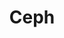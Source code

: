 ---
blog: https://ceph.com/community/blog
facebook: https://facebook.com/cephstorage
git: https://github.com/ceph
googleplus: https://plus.google.com/+Cephstorage
logohandle: ceph
sort: ceph
title: Ceph
twitter: https://x.com/ceph
website: https://ceph.com/
youtube: https://youtube.com/channel/UCno-Fry25FJ7B4RycCxOtfw
---